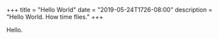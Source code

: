 +++
title = "Hello World"
date = "2019-05-24T1726-08:00"
description = "Hello World. How time flies."
+++

Hello.